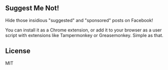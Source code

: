 Suggest Me Not!
---------------

Hide those insidious "suggested" and "sponsored" posts on Facebook!

You can install it as a Chrome extension, or add it to your browser as a user script with extensions like Tampermonkey or Greasemonkey.  Simple as that.

## License

MIT
